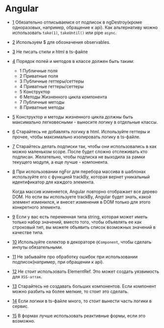 # Angular

- [1](#1) Обязательно отписываемся от подписок в ngDestroy(кроме одноразовых, например, обращение к api). Как
  альтернативу можно использовать `take(1)`, `takeUntil()` или pipe `async`.
- [2](#2) Используем $ для обозначения observables.
- [3](#3) Не писать стили и html в ts-файле
- [4](#4) Порядок полей и методов в классе должен быть таким:
    - 1 Публичные поля
    - 2 Приватные поля
    - 3 Публичные геттеры/сеттеры
    - 4 Приватные геттеры/сеттеры
    - 5 Конструктор
    - 6 Методы Жизненного цикла компонента
    - 7 Публичные методы
    - 8 Приватные методы
- [5](#5) Конструктор и методы жизненного цикла должны быть максимально легковесными - выносите логику в отдельные
  классы.
- [6](#6) Старайтесь не добавлять логику в html. Используйте геттеры и прочее, чтобы максимально изолировать логику в
  ts-файле.
- [7](#7) Старайтесь делать подписки так, чтобы они использовались в как можно маленьком scope. После будет сложно
  отслеживать кто подписан. Желательно, чтобы подписка не выходила за рамки текущего модуля, а еще лучше - компонента.
- [8](#8) При использовании ngFor для перебора массива в шаблонах используйте его с функцией trackBy, которая вернет
  уникальный идентификатор для каждого элемента.

  Когда массив изменяется, Angular повторно отображает все дерево DOM. Но если вы используете trackBy, Angular будет
  знать, какой элемент изменился, и внесет изменения в DOM только для этого конкретного элемента.
- [9](#9) Если у вас есть переменная типа string, которая может иметь только набор значений, вместо того, чтобы
  объявлять ее как строковый тип, вы можете объявить список возможных значений в качестве типа.
- [10](#10) Используйте селектор в декораторе `@Component`, чтобы сделать инпуты обязательными.
- [11](#11) Не забывайте про обработку ошибок при использовании подписок(например, при обращении к api).
- [12](#12) Не стоит использовать ElementRef. Это может создать уязвимость для `XSS-аттак`.
- [13](#13) Старайтесь не создавать больших компонентов. Если компонент можно разбить на более мелкие, то стоит это
  сделать.
- [14](#14) Если логики в ts-файле много, то стоит вынести часть логики в сервис.
- [15](#15) В формах лучше использовать реактивные формы, если это возможно.
